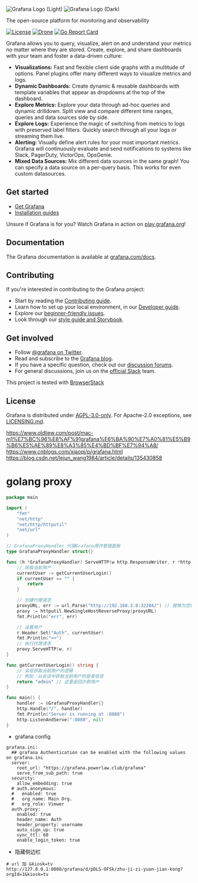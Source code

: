 ![Grafana Logo (Light)](docs/logo-horizontal.png#gh-light-mode-only)
![Grafana Logo (Dark)](docs/logo-horizontal-dark.png#gh-dark-mode-only)

The open-source platform for monitoring and observability

[![License](https://img.shields.io/github/license/grafana/grafana)](LICENSE)
[![Drone](https://drone.grafana.net/api/badges/grafana/grafana/status.svg)](https://drone.grafana.net/grafana/grafana)
[![Go Report Card](https://goreportcard.com/badge/github.com/grafana/grafana)](https://goreportcard.com/report/github.com/grafana/grafana)

Grafana allows you to query, visualize, alert on and understand your metrics no matter where they are stored. Create, explore, and share dashboards with your team and foster a data-driven culture:

- **Visualizations:** Fast and flexible client side graphs with a multitude of options. Panel plugins offer many different ways to visualize metrics and logs.
- **Dynamic Dashboards:** Create dynamic & reusable dashboards with template variables that appear as dropdowns at the top of the dashboard.
- **Explore Metrics:** Explore your data through ad-hoc queries and dynamic drilldown. Split view and compare different time ranges, queries and data sources side by side.
- **Explore Logs:** Experience the magic of switching from metrics to logs with preserved label filters. Quickly search through all your logs or streaming them live.
- **Alerting:** Visually define alert rules for your most important metrics. Grafana will continuously evaluate and send notifications to systems like Slack, PagerDuty, VictorOps, OpsGenie.
- **Mixed Data Sources:** Mix different data sources in the same graph! You can specify a data source on a per-query basis. This works for even custom datasources.

## Get started

- [Get Grafana](https://grafana.com/get)
- [Installation guides](https://grafana.com/docs/grafana/latest/setup-grafana/installation/)

Unsure if Grafana is for you? Watch Grafana in action on [play.grafana.org](https://play.grafana.org/)!

## Documentation

The Grafana documentation is available at [grafana.com/docs](https://grafana.com/docs/).

## Contributing

If you're interested in contributing to the Grafana project:

- Start by reading the [Contributing guide](https://github.com/grafana/grafana/blob/HEAD/CONTRIBUTING.md).
- Learn how to set up your local environment, in our [Developer guide](https://github.com/grafana/grafana/blob/HEAD/contribute/developer-guide.md).
- Explore our [beginner-friendly issues](https://github.com/grafana/grafana/issues?q=is%3Aopen+is%3Aissue+label%3A%22beginner+friendly%22).
- Look through our [style guide and Storybook](https://developers.grafana.com/ui/latest/index.html).

## Get involved

- Follow [@grafana on Twitter](https://twitter.com/grafana/).
- Read and subscribe to the [Grafana blog](https://grafana.com/blog/).
- If you have a specific question, check out our [discussion forums](https://community.grafana.com/).
- For general discussions, join us on the [official Slack](https://slack.grafana.com) team.

This project is tested with [BrowserStack](https://www.browserstack.com/)

## License

Grafana is distributed under [AGPL-3.0-only](LICENSE). For Apache-2.0 exceptions, see [LICENSING.md](https://github.com/grafana/grafana/blob/HEAD/LICENSING.md).

https://www.oldliew.com/post/mac-m1%E7%BC%96%E8%AF%91grafana%E6%BA%90%E7%A0%81%E5%B9%B6%E5%AE%89%E8%A3%85%E4%BD%BF%E7%94%A8/
https://www.cnblogs.com/xiaoqi/p/grafana.html
https://blog.csdn.net/lejun_wang1984/article/details/135430858


# golang proxy
```go
package main

import (
	"fmt"
	"net/http"
	"net/http/httputil"
	"net/url"
)

// GrafanaProxyHandler 代理Grafana用作管理面板
type GrafanaProxyHandler struct{}

func (h *GrafanaProxyHandler) ServeHTTP(w http.ResponseWriter, r *http.Request) {
	// 获取当前用户
	currentUser := getCurrentUserLogin()
	if currentUser == "" {
		return
	}

	// 创建代理请求
	proxyURL, err := url.Parse("http://192.168.3.8:32204/") // 替换为您的Grafana URL
	proxy := httputil.NewSingleHostReverseProxy(proxyURL)
	fmt.Println("err", err)

	// 设置用户
	r.Header.Set("Auth", currentUser)
	fmt.Println(">>")
	// 执行代理请求
	proxy.ServeHTTP(w, r)
}

func getCurrentUserLogin() string {
	// 实现获取当前用户的逻辑
	// 例如：从会话中获取当前用户的登录信息
	return "admin" // 这里返回示例用户
}

func main() {
	handler := &GrafanaProxyHandler{}
	http.Handle("/", handler)
	fmt.Println("Server is running at :8080")
	http.ListenAndServe(":8080", nil)
}

```
- grafana config
```
grafana.ini:
  ## grafana Authentication can be enabled with the following values on grafana.ini
  server:
    root_url: "https://grafana.powerlaw.club/grafana"
    serve_from_sub_path: true
  security:
    allow_embedding: true
  # auth.anonymous:
  #   enabled: true
  #   org_name: Main Org.
  #   org_role: Viewer
  auth.proxy:
    enabled: true
    header_name: Auth
    header_property: username
    auto_sign_up: true
    sync_ttl: 60
    enable_login_token: true
```
- 隐藏侧边栏
```
# url 加 &kiosk=tv
http://127.0.0.1:8080/grafana/d/pDLS-OFSk/zhu-ji-zi-yuan-jian-kong?orgId=1&kiosk=tv
```
